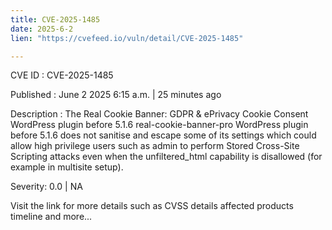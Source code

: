 ```yaml
---
title: CVE-2025-1485
date: 2025-6-2
lien: "https://cvefeed.io/vuln/detail/CVE-2025-1485"

---
```


CVE ID : CVE-2025-1485

Published :  June 2
2025
6:15 a.m. | 25 minutes ago

Description : The Real Cookie Banner: GDPR & ePrivacy Cookie Consent WordPress plugin before 5.1.6
real-cookie-banner-pro WordPress plugin before 5.1.6 does not sanitise and escape some of its settings
which could allow high privilege users such as admin to perform Stored Cross-Site Scripting attacks even when the unfiltered_html capability is disallowed (for example in multisite setup).

Severity: 0.0 | NA

Visit the link for more details
such as CVSS details
affected products
timeline
and more...
